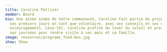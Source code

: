 ```yaml
---
title: Caroline Palliser
member: Board
bio: Une aînée aimée de notre communauté, Caroline fait partie du projet depuis
  ses premiers jours en tant que volontaire, avec ses conseils et ses nombreux
  encouragements. Lève-tôt, Caroline profite du lever du soleil et profite de
  ses journées pour rendre visite à ses amis et sa famille.
image: resources/programs_food-box.jpg
show: Show
---
```

